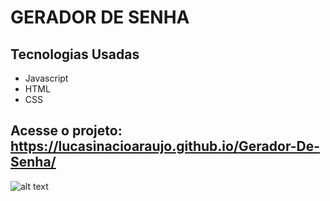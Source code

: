 # GERADOR DE SENHA

## Tecnologias Usadas

- Javascript
- HTML
- CSS

## Acesse o projeto: https://lucasinacioaraujo.github.io/Gerador-De-Senha/

![alt text](https://uploaddeimagens.com.br/images/004/034/341/original/print.PNG?1663959713)
